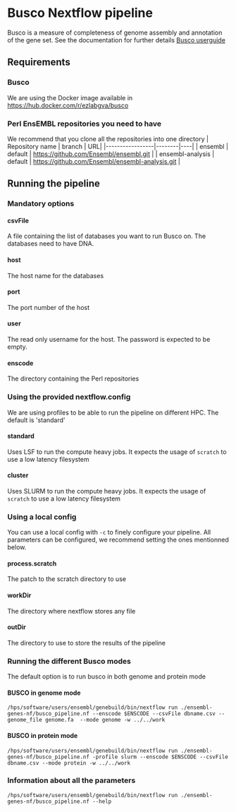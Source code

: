 # Busco Nextflow pipeline

Busco is a measure of completeness of genome assembly and annotation of the gene set. See the documentation for further details [Busco userguide](https://busco.ezlab.org/busco_userguide.html)

## Requirements

### Busco
We are using the Docker image available in https://hub.docker.com/r/ezlabgva/busco

### Perl EnsEMBL repositories you need to have
We recommend that you clone all the repositories into one directory
| Repository name | branch | URL|
|-----------------|--------|----|
| ensembl | default | https://github.com/Ensembl/ensembl.git |
| ensembl-analysis | default | https://github.com/Ensembl/ensembl-analysis.git |


## Running the pipeline


### Mandatory options

#### csvFile
A file containing the list of databases you want to run Busco on. The databases need to have DNA.

#### host
The host name for the databases

#### port
The port number of the host

#### user
The read only username for the host. The password is expected to be empty.

#### enscode
The directory containing the Perl repositories


### Using the provided nextflow.config
We are using profiles to be able to run the pipeline on different HPC. The default is 'standard'

#### standard
Uses LSF to run the compute heavy jobs. It expects the usage of `scratch` to use a low latency filesystem

#### cluster
Uses SLURM to run the compute heavy jobs. It expects the usage of `scratch` to use a low latency filesystem


### Using a local config
You can use a local config with `-c` to finely configure your pipeline. All parameters can be configured, we recommend setting the ones mentionned below.

#### process.scratch
The patch to the scratch directory to use

#### workDir
The directory where nextflow stores any file

#### outDir
The directory to use to store the results of the pipeline


### Running the different Busco modes
The default option is to run busco in both genome and protein mode

#### BUSCO in genome mode

```
/hps/software/users/ensembl/genebuild/bin/nextflow run ./ensembl-genes-nf/busco_pipeline.nf --enscode $ENSCODE --csvFile dbname.csv --genome_file genome.fa  --mode genome -w ../../work
``` 
#### BUSCO in protein mode

```
/hps/software/users/ensembl/genebuild/bin/nextflow run ./ensembl-genes-nf/busco_pipeline.nf -profile slurm --enscode $ENSCODE --csvFile dbname.csv --mode protein -w ../../work
```

### Information about all the parameters

```
/hps/software/users/ensembl/genebuild/bin/nextflow run ./ensembl-genes-nf/busco_pipeline.nf --help
```
